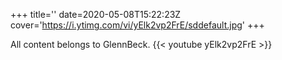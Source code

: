 +++
title=''
date=2020-05-08T15:22:23Z
cover='https://i.ytimg.com/vi/yElk2vp2FrE/sddefault.jpg'
+++

All content belongs to GlennBeck.
{{< youtube yElk2vp2FrE >}}
